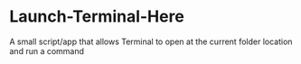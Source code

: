 Launch-Terminal-Here
====================

A small script/app that allows Terminal to open at the current folder location and run a command
